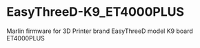 # EasyThreeD-K9_ET4000PLUS
Marlin firmware for 3D Printer brand EasyThreeD model K9 board ET4000PLUS
